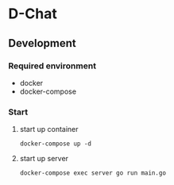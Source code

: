 # D-Chat
## Development
### Required environment
- docker
- docker-compose
### Start
1. start up container
    ```
    docker-compose up -d
    ```
1. start up server
    ```
    docker-compose exec server go run main.go
    ```